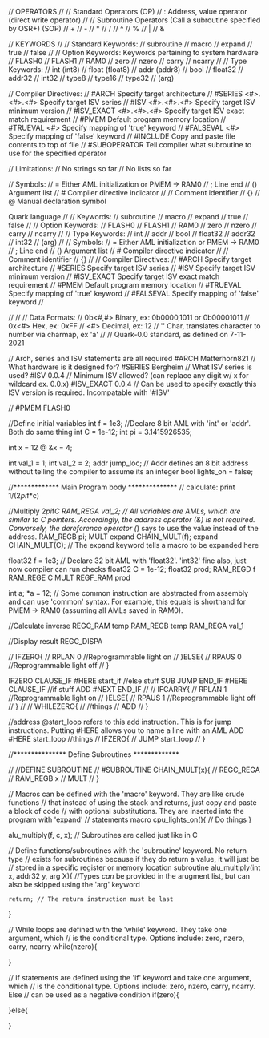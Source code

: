 // OPERATORS
//
// Standard Operators (OP)
//		: Address, value operator (direct write operator)
//
//	Subroutine Operators (Call a subroutine specified by OSR+) (SOP)
//		+
//		-
//		*
//		/
//		^
//		%
//		|
//		&

// KEYWORDS
//
// Standard Keywords:
// 		subroutine
//		macro
//		expand
//		true
//		false
//
//	Option Keywords: Keywords pertaining to system hardware
//		FLASH0
//		FLASH1
//		RAM0
//		zero
//		nzero
//		carry
//		ncarry
//
// Type Keywords:
//		int		(int8)
//		float	(float8)
//		addr	(addr8)
//		bool
//		float32
//		addr32
//		int32
//		type8
//		type16
//		type32
//		(arg)


// Compiler Directives:
//		#ARCH <str>	Specify target architecture
//		#SERIES <#>.<#>.<#>	Specify target ISV series
//		#ISV <#>.<#>.<#> Specify target ISV minimum version
//		#ISV_EXACT <#>.<#>.<#> Specify target ISV exact match requirement
//		#PMEM <str>	Default program memory location
//		#TRUEVAL <#> Specify mapping of 'true' keyword
//		#FALSEVAL <#> Specify mapping of 'false' keyword
//		#INCLUDE <str> Copy and paste file contents to top of file
//		#SUBOPERATOR <str-operator> <str-sub-name> Tell compiler what subroutine to use for the specified operator

// Limitations:
//		No strings so far
//		No lists so far

// Symbols:
//		=	Either AML initialization or PMEM -> RAM0
//		;	Line end
//		()	Argument list
//		#	Compiler directive indicator
//		// 	Comment identifier
//		{}
//		@	Manual declaration symbol



 Quark language
//
// Keywords:
// 		subroutine
//		macro
//		expand
//		true
//		false
//
//	Option Keywords:
//		FLASH0
//		FLASH1
//		RAM0
//		zero
//		nzero
//		carry
//		ncarry
//
// Type Keywords:
//		int
//		addr
//		bool
//		float32
//		addr32
//		int32
//		(arg)
//
// Symbols:
//		=	Either AML initialization or PMEM -> RAM0
//		;	Line end
//		()	Argument list
//		#	Compiler directive indicator
//		// 	Comment identifier
//		{}
//
// Compiler Directives:
//		#ARCH	Specify target architecture
//		#SERIES	Specify target ISV series
//		#ISV	Specify target ISV minimum version
//		#ISV_EXACT	Specify target ISV exact match requirement
//		#PMEM	Default program memory location
//		#TRUEVAL Specify mapping of 'true' keyword
//		#FALSEVAL Specify mapping of 'false' keyword
//



//
//
// Data Formats:
//		0b<#,#>	Binary, ex: 0b0000,1011 or 0b00001011
//		0x<#>	Hex, ex: 0xFF
//		<#>		Decimal, ex: 12
//		'<N>'	Char, translates character to number via charmap, ex 'a'
//
// Quark-0.0 standard, as defined on 7-11-2021

// Arch, series and ISV statements are all required
#ARCH Matterhorn821	// What hardware is it designed for?
#SERIES Bergheim	// What ISV series is used?
#ISV 0.0.4			// Minimum ISV allowed? (can replace any digit w/ x for wildcard ex. 0.0.x)
#ISV_EXACT 0.0.4	// Can be used to specify exactly this ISV version is required. Incompatable with '#ISV'

//
#PMEM FLASH0

//Define initial variables
int f = 1e3;		//Declare 8 bit AML with 'int' or 'addr'. Both do same thing
int C = 1e-12;
int pi = 3.1415926535;

int x = 12 @ &x = 4;

int val_1 = 1;
int val_2 = 2;
addr jump_loc; // Addr defines an 8 bit address without telling the compiler to assume its an integer
bool lights_on = false;

//************* Main Program body **************
//	calculate: print 1/(2*pi*f*c)

//Multiply 2*pi*f*C
RAM_REGA val_2;	// All variables are AMLs, which are similar to C pointers. Accordingly, the address operator (&) is not required. Conversely, the dereference operator (*) says to use the value instead of the address.
RAM_REGB pi;
MULT
expand CHAIN_MULT(f);
expand CHAIN_MULT(C); // The expand keyword tells a macro to be expanded here

float32 f = 1e3;		// Declare 32 bit AML with 'float32'. 'int32' fine also, just now compiler can run checks
float32 C = 1e-12;
float32 prod;
RAM_REGD f
RAM_REGE C
MULT
REGF_RAM prod

int a;
*a = 12; // Some common instruction are abstracted from assembly and can use 'common' syntax. For example, this equals is shorthand for PMEM -> RAM0 (assuming all AMLs saved in RAM0).

//Calculate inverse
REGC_RAM temp
RAM_REGB temp
RAM_REGA val_1

//Display result
REGC_DISPA

// IFZERO{
// 	RPLAN 0 //Reprogrammable light on
// }ELSE{
// 	RPAUS 0 //Reprogrammable light off
// }

IFZERO CLAUSE_IF	#HERE start_if
//else stuff
SUB
JUMP END_IF
#HERE CLAUSE_IF
//if stuff
ADD
#NEXT END_IF
//
// IFCARRY{
// 	RPLAN 1 //Reprogrammable light on
// }ELSE{
// 	RPAUS 1 //Reprogrammable light off
// }
//
// WHILEZERO{
// 	//things
// 	ADD
// }


//address @start_loop refers to this add instruction. This is for jump instructions. Putting #HERE allows you to name a line with an AML
ADD #HERE start_loop
//things
// IFZERO{
// 	JUMP start_loop
// }

//*************** Define Subroutines *************

// //DEFINE SUBROUTINE
// #SUBROUTINE CHAIN_MULT(x){
// 	REGC_REGA
// 	RAM_REGB x
// 	MULT
// }

// Macros can be defined with the 'macro' keyword. They are like crude functions
// that instead of using the stack and returns, just copy and paste a block of code
// with optional substitutions. They are inserted into the program with 'expand'
// statements
macro cpu_lights_on(){
	// Do things
}

alu_multiply(f, c, x); // Subroutines are called just like in C

// Define functions/subroutines with the 'subroutine' keyword. No return type
// exists for subroutines because if they do return a value, it will just be
// stored in a specific register or memory location
subroutine alu_multiply(int x, addr32 y, arg X){ //Types *can* be provided in the arugment list, but can also be skipped using the 'arg' keyword



	return; // The return instruction must be last
}

// While loops are defined with the 'while' keyword. They take one argument, which
// is the conditional type. Options include: zero, nzero, carry, ncarry
while(nzero){



}

// If statements are defined using the 'if' keyword and take one argument, which
// is the conditional type. Options include: zero, nzero, carry, ncarry. Else
// can be used as a negative condition
if(zero){

}else{

}
